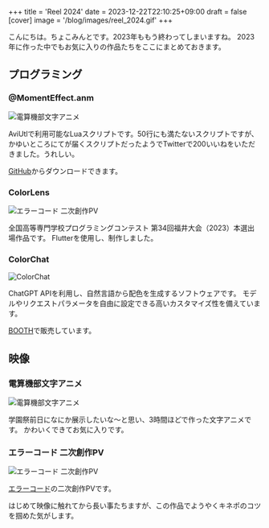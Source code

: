 +++
title = 'Reel 2024'
date = 2023-12-22T22:10:25+09:00
draft = false
[cover]
image = '/blog/images/reel_2024.gif'
+++

こんにちは。ちょこみんとです。2023年ももう終わってしまいますね。
2023年に作った中でもお気に入りの作品たちをここにまとめておきます。

## プログラミング

### @MomentEffect.anm

![電算機部文字アニメ](/blog/images/moment_effect.gif)

AviUtlで利用可能なLuaスクリプトです。50行にも満たないスクリプトですが、かゆいところにてが届くスクリプトだったようでTwitterで200いいねをいただきました。うれしい。

[GitHub](https://github.com/cmt1910/MomentEffect)からダウンロードできます。

### ColorLens

![エラーコード 二次創作PV](/blog/images/colorlens_textlogo.png)

全国高等専門学校プログラミングコンテスト 第34回福井大会（2023）本選出場作品です。
Flutterを使用し、制作しました。

### ColorChat

![ColorChat](/blog/images/colorchat_thumbnail.png)

ChatGPT APIを利用し、自然言語から配色を生成するソフトウェアです。
モデルやリクエストパラメータを自由に設定できる高いカスタマイズ性を備えています。

[BOOTH](https://booth.pm/ja/items/5290308)で販売しています。

## 映像

### 電算機部文字アニメ

![電算機部文字アニメ](/blog/images/densan_anime.gif)

学園祭前日になにか展示したいな～と思い、3時間ほどで作った文字アニメです。
かわいくできてお気に入りです。

### エラーコード 二次創作PV

![エラーコード 二次創作PV](/blog/images/errorcode.gif)

[エラーコード](https://youtu.be/Ohxod1nuqvA)の二次創作PVです。

はじめて映像に触れてから長い事たちますが、この作品でようやくキネポのコツを掴めた気がします。